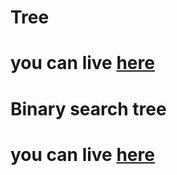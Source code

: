 # Tree
# you can live [here](https://harika-brs.github.io/Tree/)
# Binary search tree
# you can live [here](*https://harika-brs.github.io/Tree/binary-search-tree/)
